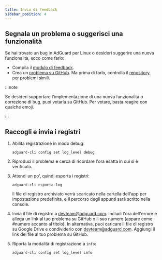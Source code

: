 ```yaml
---
title: Invio di feedback
sidebar_position: 4
---
```


## Segnala un problema o suggerisci una funzionalità

Se hai trovato un bug in AdGuard per Linux o desideri suggerire una nuova funzionalità, ecco come farlo:

- Compila il [modulo di feedback](https://surveys.adguard.com/en/adguard_linux/form.html).
- Crea un [problema su GitHub](https://github.com/AdguardTeam/AdGuardCLI/issues/new/choose). Ma prima di farlo, controlla il [repository](https://github.com/AdguardTeam/AdGuardCLI/issues?q=is%3Aissue) per problemi simili.

:::note

Se desideri supportare l'implementazione di una nuova funzionalità o correzione di bug, puoi votarla su GitHub. Per votare, basta reagire con qualche emoji.

:::

## Raccogli e invia i registri

1. Abilita registrazione in modo debug:

   `adguard-cli config set log_level debug`

2. Riproduci il problema e cerca di ricordare l'ora esatta in cui si è verificato.

3. Attendi un po', quindi esporta i registri:

   `adguard-cli esporta-log`

   Il file di registro archiviato verrà scaricato nella cartella dell'app per impostazione predefinita, e il percorso degli appunti sarà scritto nella console.

4. Invia il file di registro a <devteam@adguard.com>. Includi l'ora dell'errore e allega un link al tuo problema su GitHub o il suo numero (appare come #numero accanto al titolo). In alternativa, puoi caricare il file di registro su Google Drive e condividerlo con <devteam@adguard.com>. Aggiungi il link del file al tuo problema su GitHub.

5. Riporta la modalità di registrazione a `info`:

   `adguard-cli config set log_level info`
